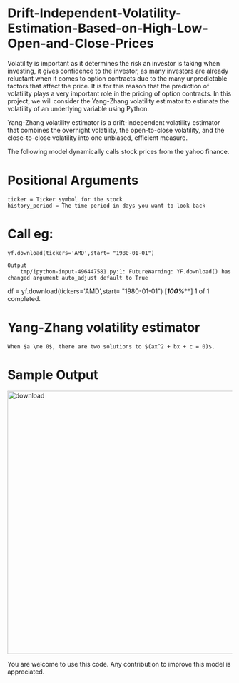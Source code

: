 # Drift-Independent-Volatility-Estimation-Based-on-High-Low-Open-and-Close-Prices
Volatility is important as it determines the risk an investor is taking when investing, it gives confidence to the investor, as many investors are already reluctant when it comes to option contracts due to the many unpredictable factors that affect the price. It is for this reason that the prediction of volatility plays a very important role in the pricing of option contracts. In this project, we will consider the Yang-Zhang volatility estimator to estimate the volatility of an underlying variable using Python.

Yang-Zhang volatility estimator is a drift-independent volatility estimator that combines the overnight volatility, the open-to-close volatility, and the close-to-close volatility into one unbiased, efficient measure.

The following model dynamically calls stock prices from the yahoo finance.


# Positional Arguments
    ticker = Ticker symbol for the stock
    history_period = The time period in days you want to look back


# Call eg:
    yf.download(tickers='AMD',start= "1980-01-01")

    Output
        tmp/ipython-input-496447581.py:1: FutureWarning: YF.download() has changed argument auto_adjust default to True
  df = yf.download(tickers='AMD',start= "1980-01-01")
[*********************100%***********************]  1 of 1 completed.

# Yang-Zhang volatility estimator
    When $a \ne 0$, there are two solutions to $(ax^2 + bx + c = 0)$.
 # Sample Output
<img width="1189" height="590" alt="download" src="https://github.com/user-attachments/assets/c37163dd-9562-46d3-b25a-0c2d167be641" />

 

You are welcome to use this code. Any contribution to improve this model is appreciated.
